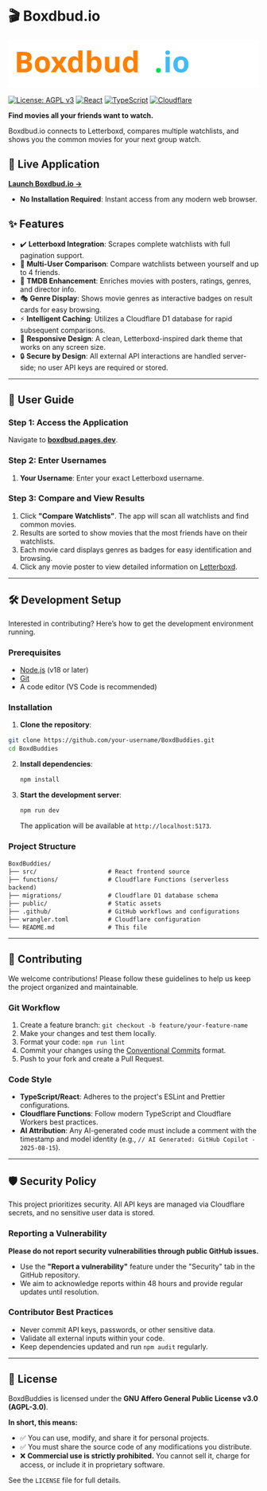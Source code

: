 # 🎬 Boxdbud.io

![Boxdbud.io brand](./docs/brand/boxdbud.io.svg)

[![License: AGPL v3](https://img.shields.io/badge/License-AGPL_v3-blue.svg)](https://www.gnu.org/licenses/agpl-3.0)
[![React](https://img.shields.io/badge/React-18-blue)](https://reactjs.org/)
[![TypeScript](https://img.shields.io/badge/TypeScript-5.0-blue)](https://www.typescriptlang.org/)
[![Cloudflare](https://img.shields.io/badge/Cloudflare-Pages-orange)](https://pages.cloudflare.com/)

**Find movies all your friends want to watch.**

Boxdbud.io connects to Letterboxd, compares multiple watchlists, and shows you the common movies for your next group watch.

## 🚀 Live Application

**[Launch Boxdbud.io →](https://boxdbud.pages.dev)**

- **No Installation Required**: Instant access from any modern web browser.

## ✨ Features

- ✔️ **Letterboxd Integration**: Scrapes complete watchlists with full pagination support.
- 👥 **Multi-User Comparison**: Compare watchlists between yourself and up to 4 friends.
- 🚀 **TMDB Enhancement**: Enriches movies with posters, ratings, genres, and director info.
- 🎭 **Genre Display**: Shows movie genres as interactive badges on result cards for easy browsing.
- ⚡ **Intelligent Caching**: Utilizes a Cloudflare D1 database for rapid subsequent comparisons.
- 🎨 **Responsive Design**: A clean, Letterboxd-inspired dark theme that works on any screen size.
- 🔒 **Secure by Design**: All external API interactions are handled server-side; no user API keys are required or stored.

---

## 📖 User Guide

### Step 1: Access the Application

Navigate to **[boxdbud.pages.dev](https://boxdbud.pages.dev)**.

### Step 2: Enter Usernames

1. **Your Username**: Enter your exact Letterboxd username.

### Step 3: Compare and View Results

1. Click **"Compare Watchlists"**. The app will scan all watchlists and find common movies.
2. Results are sorted to show movies that the most friends have on their watchlists.
3. Each movie card displays genres as badges for easy identification and browsing.
4. Click any movie poster to view detailed information on [Letterboxd](https://letterboxd.com).

---

## 🛠️ Development Setup

Interested in contributing? Here’s how to get the development environment running.

### Prerequisites

- [Node.js](https://nodejs.org/) (v18 or later)
- [Git](https://git-scm.com/)
- A code editor (VS Code is recommended)

### Installation

1. **Clone the repository**:

```bash
git clone https://github.com/your-username/BoxdBuddies.git
cd BoxdBuddies
```

2. **Install dependencies**:

   ```bash
   npm install
   ```

3. **Start the development server**:

   ```bash
   npm run dev
   ```

   The application will be available at `http://localhost:5173`.

### Project Structure

```text
BoxdBuddies/
├── src/                    # React frontend source
├── functions/              # Cloudflare Functions (serverless backend)
├── migrations/             # Cloudflare D1 database schema
├── public/                 # Static assets
├── .github/                # GitHub workflows and configurations
├── wrangler.toml           # Cloudflare configuration
└── README.md               # This file
```

---

## 🤝 Contributing

We welcome contributions! Please follow these guidelines to help us keep the project organized and maintainable.

### Git Workflow

1. Create a feature branch: `git checkout -b feature/your-feature-name`
2. Make your changes and test them locally.
3. Format your code: `npm run lint`
4. Commit your changes using the [Conventional Commits](https://www.conventionalcommits.org/) format.
5. Push to your fork and create a Pull Request.

### Code Style

- **TypeScript/React**: Adheres to the project's ESLint and Prettier configurations.
- **Cloudflare Functions**: Follow modern TypeScript and Cloudflare Workers best practices.
- **AI Attribution**: Any AI-generated code must include a comment with the timestamp and model identity (e.g., `// AI Generated: GitHub Copilot - 2025-08-15`).

---

## 🛡️ Security Policy

This project prioritizes security. All API keys are managed via Cloudflare secrets, and no sensitive user data is stored.

### Reporting a Vulnerability

**Please do not report security vulnerabilities through public GitHub issues.**

- Use the **"Report a vulnerability"** feature under the "Security" tab in the GitHub repository.
- We aim to acknowledge reports within 48 hours and provide regular updates until resolution.

### Contributor Best Practices

- Never commit API keys, passwords, or other sensitive data.
- Validate all external inputs within your code.
- Keep dependencies updated and run `npm audit` regularly.

---

## 📄 License

BoxdBuddies is licensed under the **GNU Affero General Public License v3.0 (AGPL-3.0)**.

**In short, this means:**

- ✅ You can use, modify, and share it for personal projects.
- ✅ You must share the source code of any modifications you distribute.
- ❌ **Commercial use is strictly prohibited.** You cannot sell it, charge for access, or include it in proprietary software.

See the `LICENSE` file for full details.
